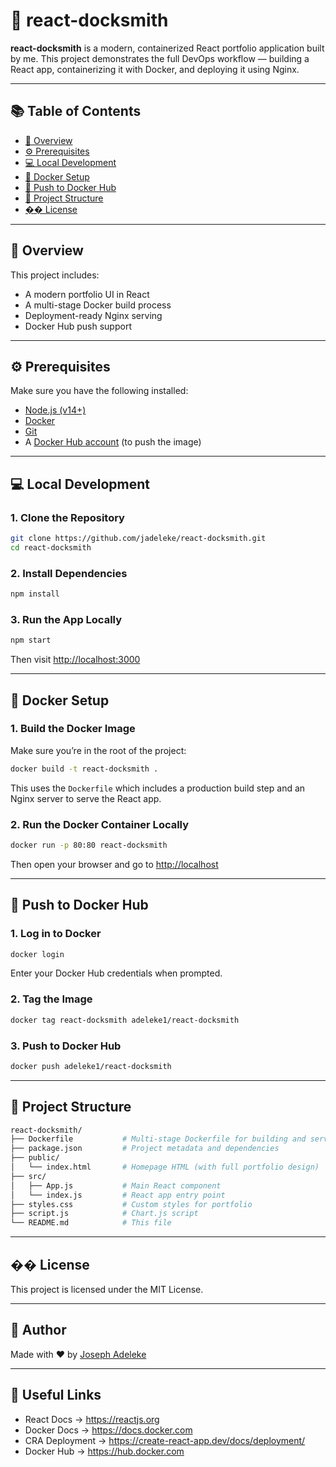 # 🚀 react-docksmith

**react-docksmith** is a modern, containerized React portfolio application built by me. This project demonstrates the full DevOps workflow — building a React app, containerizing it with Docker, and deploying it using Nginx.

---

## 📚 Table of Contents

- [🎯 Overview](#-overview)
- [⚙️ Prerequisites](#⚙️-prerequisites)
- [💻 Local Development](#-local-development)
- [🐳 Docker Setup](#-docker-setup)
- [📄 Push to Docker Hub](#-push-to-docker-hub)
- [📁 Project Structure](#-project-structure)
- [�� License](#-license)

---

## 🎯 Overview

This project includes:

- A modern portfolio UI in React
- A multi-stage Docker build process
- Deployment-ready Nginx serving
- Docker Hub push support

---

## ⚙️ Prerequisites

Make sure you have the following installed:

- [Node.js (v14+)](https://nodejs.org/)
- [Docker](https://www.docker.com/)
- [Git](https://git-scm.com/)
- A [Docker Hub account](https://hub.docker.com/) (to push the image)

---

## 💻 Local Development

### 1. Clone the Repository

```bash
git clone https://github.com/jadeleke/react-docksmith.git
cd react-docksmith
```

### 2. Install Dependencies

```bash
npm install
```

### 3. Run the App Locally

```bash
npm start
```

Then visit [http://localhost:3000](http://localhost:3000)

---

## 🐳 Docker Setup

### 1. Build the Docker Image

Make sure you’re in the root of the project:

```bash
docker build -t react-docksmith .
```

This uses the `Dockerfile` which includes a production build step and an Nginx server to serve the React app.

### 2. Run the Docker Container Locally

```bash
docker run -p 80:80 react-docksmith
```

Then open your browser and go to [http://localhost](http://localhost)

---

## 📄 Push to Docker Hub

### 1. Log in to Docker

```bash
docker login
```

Enter your Docker Hub credentials when prompted.

### 2. Tag the Image

```bash
docker tag react-docksmith adeleke1/react-docksmith
```

### 3. Push to Docker Hub

```bash
docker push adeleke1/react-docksmith
```

---

## 📁 Project Structure

```bash
react-docksmith/
├── Dockerfile           # Multi-stage Dockerfile for building and serving the app
├── package.json         # Project metadata and dependencies
├── public/
│   └── index.html       # Homepage HTML (with full portfolio design)
├── src/
│   ├── App.js           # Main React component
│   └── index.js         # React app entry point
├── styles.css           # Custom styles for portfolio
├── script.js            # Chart.js script
└── README.md            # This file
```

---

## �� License

This project is licensed under the MIT License.

---

## 🙌 Author

Made with ❤️ by [Joseph Adeleke](https://www.linkedin.com/in/joseph-adeleke-27b433149/)

---

## 🔗 Useful Links

- React Docs → https://reactjs.org
- Docker Docs → https://docs.docker.com
- CRA Deployment → https://create-react-app.dev/docs/deployment/
- Docker Hub → https://hub.docker.com

